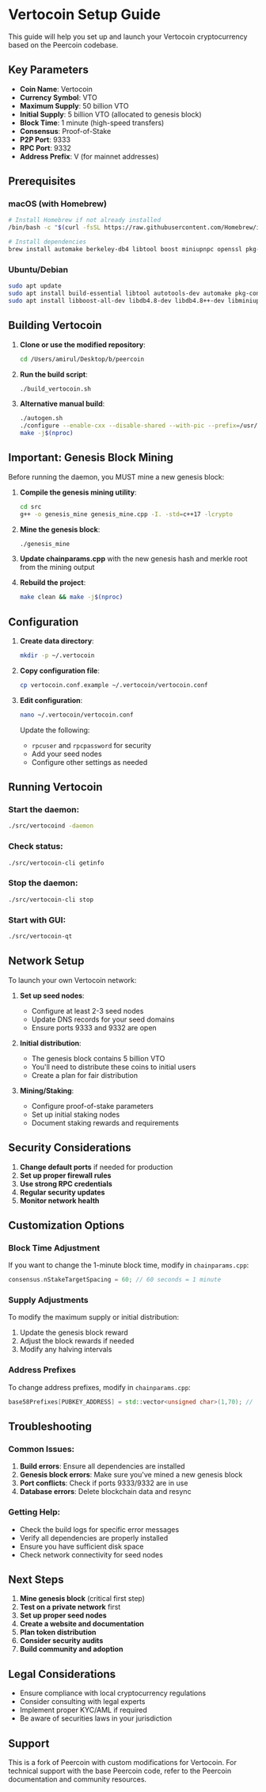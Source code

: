 # Vertocoin Setup Guide

This guide will help you set up and launch your Vertocoin cryptocurrency based on the Peercoin codebase.

## Key Parameters

- **Coin Name**: Vertocoin
- **Currency Symbol**: VTO
- **Maximum Supply**: 50 billion VTO
- **Initial Supply**: 5 billion VTO (allocated to genesis block)
- **Block Time**: 1 minute (high-speed transfers)
- **Consensus**: Proof-of-Stake
- **P2P Port**: 9333
- **RPC Port**: 9332
- **Address Prefix**: V (for mainnet addresses)

## Prerequisites

### macOS (with Homebrew)

```bash
# Install Homebrew if not already installed
/bin/bash -c "$(curl -fsSL https://raw.githubusercontent.com/Homebrew/install/HEAD/install.sh)"

# Install dependencies
brew install automake berkeley-db4 libtool boost miniupnpc openssl pkg-config protobuf python3 qt5 zmq libevent
```

### Ubuntu/Debian

```bash
sudo apt update
sudo apt install build-essential libtool autotools-dev automake pkg-config libssl-dev libevent-dev bsdmainutils
sudo apt install libboost-all-dev libdb4.8-dev libdb4.8++-dev libminiupnpc-dev libzmq3-dev
```

## Building Vertocoin

1. **Clone or use the modified repository**:

   ```bash
   cd /Users/amirul/Desktop/b/peercoin
   ```

2. **Run the build script**:

   ```bash
   ./build_vertocoin.sh
   ```

3. **Alternative manual build**:
   ```bash
   ./autogen.sh
   ./configure --enable-cxx --disable-shared --with-pic --prefix=/usr/local
   make -j$(nproc)
   ```

## Important: Genesis Block Mining

Before running the daemon, you MUST mine a new genesis block:

1. **Compile the genesis mining utility**:

   ```bash
   cd src
   g++ -o genesis_mine genesis_mine.cpp -I. -std=c++17 -lcrypto
   ```

2. **Mine the genesis block**:

   ```bash
   ./genesis_mine
   ```

3. **Update chainparams.cpp** with the new genesis hash and merkle root from the mining output

4. **Rebuild the project**:
   ```bash
   make clean && make -j$(nproc)
   ```

## Configuration

1. **Create data directory**:

   ```bash
   mkdir -p ~/.vertocoin
   ```

2. **Copy configuration file**:

   ```bash
   cp vertocoin.conf.example ~/.vertocoin/vertocoin.conf
   ```

3. **Edit configuration**:

   ```bash
   nano ~/.vertocoin/vertocoin.conf
   ```

   Update the following:

   - `rpcuser` and `rpcpassword` for security
   - Add your seed nodes
   - Configure other settings as needed

## Running Vertocoin

### Start the daemon:

```bash
./src/vertocoind -daemon
```

### Check status:

```bash
./src/vertocoin-cli getinfo
```

### Stop the daemon:

```bash
./src/vertocoin-cli stop
```

### Start with GUI:

```bash
./src/vertocoin-qt
```

## Network Setup

To launch your own Vertocoin network:

1. **Set up seed nodes**:

   - Configure at least 2-3 seed nodes
   - Update DNS records for your seed domains
   - Ensure ports 9333 and 9332 are open

2. **Initial distribution**:

   - The genesis block contains 5 billion VTO
   - You'll need to distribute these coins to initial users
   - Create a plan for fair distribution

3. **Mining/Staking**:
   - Configure proof-of-stake parameters
   - Set up initial staking nodes
   - Document staking rewards and requirements

## Security Considerations

1. **Change default ports** if needed for production
2. **Set up proper firewall rules**
3. **Use strong RPC credentials**
4. **Regular security updates**
5. **Monitor network health**

## Customization Options

### Block Time Adjustment

If you want to change the 1-minute block time, modify in `chainparams.cpp`:

```cpp
consensus.nStakeTargetSpacing = 60; // 60 seconds = 1 minute
```

### Supply Adjustments

To modify the maximum supply or initial distribution:

1. Update the genesis block reward
2. Adjust the block rewards if needed
3. Modify any halving intervals

### Address Prefixes

To change address prefixes, modify in `chainparams.cpp`:

```cpp
base58Prefixes[PUBKEY_ADDRESS] = std::vector<unsigned char>(1,70); // 'V' prefix
```

## Troubleshooting

### Common Issues:

1. **Build errors**: Ensure all dependencies are installed
2. **Genesis block errors**: Make sure you've mined a new genesis block
3. **Port conflicts**: Check if ports 9333/9332 are in use
4. **Database errors**: Delete blockchain data and resync

### Getting Help:

- Check the build logs for specific error messages
- Verify all dependencies are properly installed
- Ensure you have sufficient disk space
- Check network connectivity for seed nodes

## Next Steps

1. **Mine genesis block** (critical first step)
2. **Test on a private network** first
3. **Set up proper seed nodes**
4. **Create a website and documentation**
5. **Plan token distribution**
6. **Consider security audits**
7. **Build community and adoption**

## Legal Considerations

- Ensure compliance with local cryptocurrency regulations
- Consider consulting with legal experts
- Implement proper KYC/AML if required
- Be aware of securities laws in your jurisdiction

## Support

This is a fork of Peercoin with custom modifications for Vertocoin. For technical support with the base Peercoin code, refer to the Peercoin documentation and community resources.
